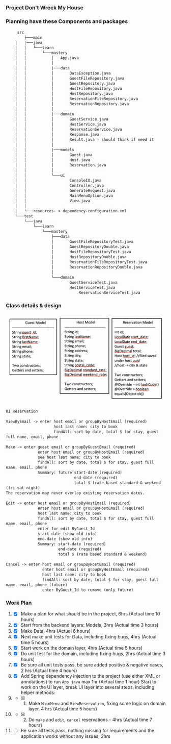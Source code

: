 ### Project Don't Wreck My House

### Planning have these Components and packages

```
     src
        ├───main
	│   |───java
	│   │   └───learn
	│   │       └───mastery
	│   │           │   App.java
	│   │           │
	│   │           |───data
	│   │           │       DataException.java
	│   │           │       GuestFileRepository.java
	│   │           │       GuestRepository.java
	│   │           │       HostFileRepository.java
	│   │           │       HostRepository.java
	│   │           │       ReservationFileRepository.java
	│   │           │       ReservationRepository.java
	│   │           │
	│   │           |───domain
	│   │           │       GuestService.java
	│   │           │       HostService.java
	│   │           │       ReservationService.java
	│   │           │       Response.java
	│   │           │       Result.java - should think if need it
	│   │           │
	│   │           |───models
	│   │           │       Guest.java
	│   │           │       Host.java
	│   │           │       Reservation.java    
	│   │           │
	│   │           └───ui
	│   │                   ConsoleIO.java
	│   │                   Controller.java
	│   │                   GenerateRequest.java
	│   │                   MainMenuOption.java
	│   │                   View.java
	│   │
	│   └───resources- > dependency-configuration.xml
	└───test
	    └───java
	        └───learn
	            └───mastery
	                ├───data
	                │       GuestFileRepositoryTest.java
	                │       GuestRepositoryDouble.java
	                │       HostFileRepositoryTest.java
	                │       HostRepositoryDouble.java
	                │       ReservationFileRepositoryTest.java
	                │       ReservationRepositoryDouble.java
	                │
	                └───domain
	                        GuestServiceTest.java
	                        HostServiceTest.java
                                ReservationServiceTest.java

```

### Class details & design

![class.png](/src/class.png)

```
UI Reservation 

ViewByEmail -> enter host email or groupByHostEmail (required)
                     host last name: city to book
                     findAll: sort by date, total $ for stay, guest full name, email, phone

Make -> enter guest email or groupByGuestEmail (required)
              enter host email or groupByHostEmail (required)
              see host last name: city to book
              findAll: sort by date, total $ for stay, guest full name, email. phone
              Summary: future start-date (required)
                              end-date (required)
                              total $ (rate based standard & weekend (fri-sat night)
The reservation may never overlap existing reservation dates.

Edit -> enter host email or groupByHostEmail (required)
              enter host email or groupByHostEmail (required)
              host last name: city to book
              findAll: sort by date, total $ for stay, guest full name, email, phone
              enter for edit ByGuest_Id
              start-date (show old info)
              end-date (show old info)
              Summary: start-date (required)
                       end-date (required)
                       total $ (rate based standard & weekend)

Cancel -> enter host email or groupByHostEmail (required)
                enter host email or groupByHostEmail (required)
                host last name: city to book
                findAll: sort by date, total $ for stay, guest full name, email, phone (future)
                enter ByGuest_Id to remove (only future)

```

### Work Plan
1. *[x] Make a plan for what should be in the project, 6hrs (Actual time 10 hours)
2. *[x] Start from the backend layers: Models, 3hrs (Actual time 3 hours)
3. *[x] Make Data, 4hrs (Actual 6 hours)
4. *[x] Next make unit tests for Data, including fixing bugs, 4hrs (Actual time 5 hours)
5. *[x] Start work on the domain layer, 4hrs (Actual time 5 hours)
6. *[x] Do unit test for the domain, including fixing bugs, 2hrs (Actual time 3 hours)
7. *[x] Be sure all unit tests pass, be sure added positive & negative cases, 2 hrs (Actual time 4 hours)
8. *[x] Add Spring dependency injection to the project (use either XML or annotations) to run `App.java` max 1hr (Actual time 1 hour)
    Start to work on the UI layer, break UI layer into several steps, including helper methods:
10. *[x] 1. Make `MainMenu` and `ViewReservation`, fixing some logic on domain layer, 4 hrs (Actual time 5 hours)
11. *[x] 2. Do `make` and `edit`, `cancel` reservations - 4hrs (Actual time 7 hours)
13. *[ ] Be sure all tests pass, nothing missing for requirements and the application works without any issues, 2hrs